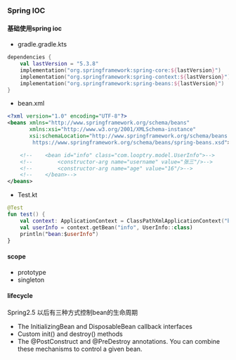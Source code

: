 ### Spring IOC

#### 基础使用spring ioc

- gradle.gradle.kts

```kotlin 
dependencies {
    val lastVersion = "5.3.8"
    implementation("org.springframework:spring-core:${lastVersion}")
    implementation("org.springframework:spring-context:${lastVersion}")
    implementation("org.springframework:spring-beans:${lastVersion}")
}
```

- bean.xml

```xml
<?xml version="1.0" encoding="UTF-8"?>
<beans xmlns="http://www.springframework.org/schema/beans"
       xmlns:xsi="http://www.w3.org/2001/XMLSchema-instance"
       xsi:schemaLocation="http://www.springframework.org/schema/beans
        https://www.springframework.org/schema/beans/spring-beans.xsd">

    <!--    <bean id="info" class="com.looptry.model.UserInfo">-->
    <!--        <constructor-arg name="username" value="张三"/>-->
    <!--        <constructor-arg name="age" value="16"/>-->
    <!--    </bean>-->
</beans>
```

- Test.kt

```kotlin
@Test
fun test() {
    val context: ApplicationContext = ClassPathXmlApplicationContext("bean.xml")
    val userInfo = context.getBean("info", UserInfo::class)
    println("bean:$userInfo")
}
```

#### scope

- prototype
- singleton

#### lifecycle

Spring2.5 以后有三种方式控制bean的生命周期

- The InitializingBean and DisposableBean callback interfaces
- Custom init() and destroy() methods
- The @PostConstruct and @PreDestroy annotations. You can combine these mechanisms to control a given bean.